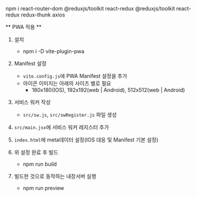 npm i react-router-dom @reduxjs/toolkit react-redux @reduxjs/toolkit react-redux redux-thunk axios

** PWA 적용 **
1. 설치
    - npm i -D vite-plugin-pwa

2. Manifest 설정
    - `vite.config.js`에 PWA Manifest 설정을 추가
    - 아이콘 이미지는 아래의 사이즈 별로 필요
        - 180x180(IOS), 192x192(web | Android), 512x512(web | Android)

3. 서비스 워커 작성
    - `src/sw.js`, `src/swRegister.js` 파일 생성

4. `src/main.jsx`에 서비스 워커 레지스터 추가

5. `index.html`에 meta데이터 설정(IOS 대응 및 Manifest 기본 설정)

6. 위 설정 완료 후 빌드
    - npm run build

7. 빌드한 것으로 동작하는 내장서버 실행
    - npm run preview